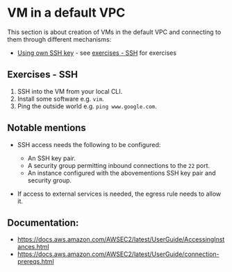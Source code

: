 # VM in a default VPC

This section is about creation of VMs in the default VPC and connecting to them through different
mechanisms:

- [Using own SSH key](ec2-ssh) - see [exercises - SSH](#exercises-ssh) for exercises

## Exercises - SSH

1. SSH into the VM from your local CLI.
1. Install some software e.g. `vim`.
1. Ping the outside world e.g. `ping www.google.com`.

## Notable mentions

- SSH access needs the following to be configured:

  - An SSH key pair.
  - A security group permitting inbound connections to the `22` port.
  - An instance configured with the abovementions SSH key pair and security group.

- If  access to external services is needed, the egress rule needs to allow it.

## Documentation:

- https://docs.aws.amazon.com/AWSEC2/latest/UserGuide/AccessingInstances.html
- https://docs.aws.amazon.com/AWSEC2/latest/UserGuide/connection-prereqs.html
